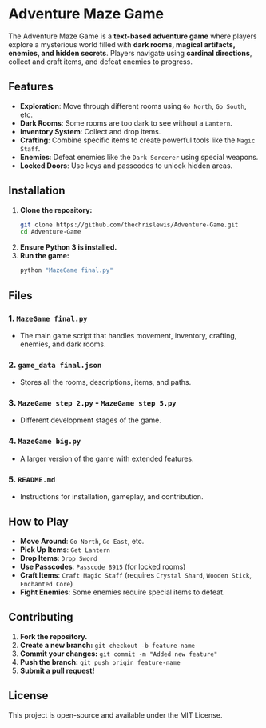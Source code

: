 # Adventure Maze Game

The Adventure Maze Game is a **text-based adventure game** where players explore a mysterious world filled with **dark rooms, magical artifacts, enemies, and hidden secrets**. Players navigate using **cardinal directions**, collect and craft items, and defeat enemies to progress.

## Features
- **Exploration**: Move through different rooms using `Go North`, `Go South`, etc.
- **Dark Rooms**: Some rooms are too dark to see without a `Lantern`.
- **Inventory System**: Collect and drop items.
- **Crafting**: Combine specific items to create powerful tools like the `Magic Staff`.
- **Enemies**: Defeat enemies like the `Dark Sorcerer` using special weapons.
- **Locked Doors**: Use keys and passcodes to unlock hidden areas.

## Installation
1. **Clone the repository:**
   ```bash
   git clone https://github.com/thechrislewis/Adventure-Game.git
   cd Adventure-Game
   ```
2. **Ensure Python 3 is installed.**
3. **Run the game:**
   ```bash
   python "MazeGame final.py"
   ```

## Files
### 1. `MazeGame final.py`
   - The main game script that handles movement, inventory, crafting, enemies, and dark rooms.
### 2. `game_data final.json`
   - Stores all the rooms, descriptions, items, and paths.
### 3. `MazeGame step 2.py` - `MazeGame step 5.py`
   - Different development stages of the game.
### 4. `MazeGame big.py`
   - A larger version of the game with extended features.
### 5. `README.md`
   - Instructions for installation, gameplay, and contribution.

## How to Play
- **Move Around**: `Go North`, `Go East`, etc.
- **Pick Up Items**: `Get Lantern`
- **Drop Items**: `Drop Sword`
- **Use Passcodes**: `Passcode 8915` (for locked rooms)
- **Craft Items**: `Craft Magic Staff` (requires `Crystal Shard`, `Wooden Stick`, `Enchanted Core`)
- **Fight Enemies**: Some enemies require special items to defeat.

## Contributing
1. **Fork the repository.**
2. **Create a new branch:** `git checkout -b feature-name`
3. **Commit your changes:** `git commit -m "Added new feature"`
4. **Push the branch:** `git push origin feature-name`
5. **Submit a pull request!**

## License
This project is open-source and available under the MIT License.



